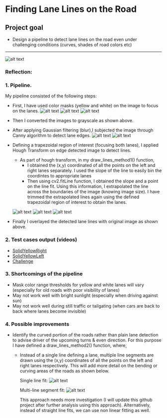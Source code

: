 # **Finding Lane Lines on the Road** 

## Project goal

* Design a pipeline to detect lane lines on the road even under challenging conditions (curves, shades of road colors etc) 
---

[image1]: (https://github.com/ashsiv/Simple-Lane-Detection-Algorithm/blob/master/src/examples/laneLines_thirdPass.jpg)
[image2]: (https://github.com/ashsiv/Simple-Lane-Detection-Algorithm/blog/master/src/examples/actual.jpg) 
[image3]: (https://github.com/ashsiv/Simple-Lane-Detection-Algorithm/blob/master/src/examples/grayscale.jpg)
[image4]: (https://github.com/ashsiv/Simple-Lane-Detection-Algorithm/blob/master/src/examples/grayscale_blur.jpg)
[image5]: (https://github.com/ashsiv/Simple-Lane-Detection-Algorithm/blob/master/src/examples/canny.jpg) 
[image6]: (https://github.com/ashsiv/Simple-Lane-Detection-Algorithm/blob/master/src/examples/extrapolation.jpg)
[image7]: (https://github.com/ashsiv/Simple-Lane-Detection-Algorithm/blob/master/src/examples/overlayed.jpg)
[image8]: (https://github.com/ashsiv/Simple-Lane-Detection-Algorithm/blob/master/src/examples/colormask.jpg)
[image9]: (https://github.com/ashsiv/Simple-Lane-Detection-Algorithm/blob/master/src/examples/roi.jpg)
[image10]: (https://github.com/ashsiv/Simple-Lane-Detection-Algorithm/blob/master/src/examples/straightlanes.JPG)
[image11]: (https://github.com/ashsiv/Simple-Lane-Detection-Algorithm/blob/master/src/examples/curvedlanes.JPG)
![alt text][image1]
### Reflection:

### 1. Pipeline.

My pipeline consisted of the following steps:

* First, I have used color masks (yellow and white) on the image to focus on the lanes.
  ![alt text][image2]
  ![alt text][image8]
  ![alt text][image3]
* Then I converted the images to grayscale as shown above.
  
* After applying Gaussian filtering (blur),I subjected the image through Canny algorithm to detect lane edges.
  ![alt text][image4]
  ![alt text][image5]
* Defining a trapezoidal region of interest (focusing both lanes), I applied Hough Transform on edge detected image to detect lines.
    * As part of hough transform, in my draw_lines_method1() function,
        * I obtained the (x,y) coordinated of all the points on the left and right lanes separately. I used the slope of the line to               easily bin the coordintes to appropriate lanes
        * Then using cv2.fitLine function, I obtained the slope and a point on the line fit. Using this information, I extrapolated the           line across the boundaries of the image (knowing image size). I have trimmed the extrapolated lines again using the defined             trapezoidal region of interest to obtain the lanes.

  ![alt text][image9]
  ![alt text][image6]
  ![alt text][image7]
* Finally I overlayed the detected lane lines with original image as shown above.
  
### 2. Test cases output (videos)
* [SolidYellowRight](https://github.com/ashsiv/Simple-Lane-Detection-Algorithm/tree/master/src/test_videos_output/solidWhiteRight.mp4) 
* [SolidYellowLeft](https://github.com/ashsiv/Simple-Lane-Detection-Algorithm/tree/master/src/test_videos_output/solidYellowLeft.mp4) 
* [Challenge](https://github.com/ashsiv/Simple-Lane-Detection-Algorithm/tree/master/src/test_videos_output/challenge.mp4) 

### 3. Shortcomings of the pipeline

* Mask color range thresholds for yellow and white lanes will vary (especially for old roads with poor visibility of lanes)
* May not work well with bright sunlight (especially when driving against sun)
* May not work well during still traffic or tailgating (when cars are back to back where lanes become invisible)


### 4. Possible improvements

* Identify the curved portion of the roads rather than plain lane detection to advise driver of the upcoming turns & even direction. For   this purpose I have defined a draw_lines_method2() function, where,
    * Instead of a single line defining a lane, multiple line segments are drawn using the (x,y) coordinates of all the points on the         left and right lanes respectively. This will add more detail on the bending or curving areas of the roads as shown below.
      
       Single line fit:
       ![alt text][image10]
       
       Multi-line segment fit:
       ![alt text][image11]     
      
      This approach needs more investigation (I will update this github project after further analysis using this approach). Alternatively, instead of straight line fits, we can use non linear fitting as well.

